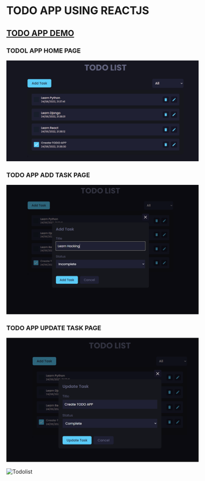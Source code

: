 # TODO APP USING REACTJS

## [TODO APP DEMO](https://satyamkumar420.github.io/TodoList/)

### TODOL APP HOME PAGE
[![TODO Image 1](https://github.com/satyamkumar420/TodoList/blob/main/src/todo1.PNG)](https://satyamkumar420.github.io/TodoList/)

### TODO APP ADD TASK PAGE
[![TODO Image 2](https://github.com/satyamkumar420/TodoList/blob/main/src/todo2.PNG)](https://satyamkumar420.github.io/TodoList/)

### TODO APP UPDATE TASK PAGE
[![TODO Image 3](https://github.com/satyamkumar420/TodoList/blob/main/src/todo3.PNG)](https://satyamkumar420.github.io/TodoList/)

![Todolist](https://user-images.githubusercontent.com/98641231/198887425-2ad589dd-cc8f-44cc-8081-e033553124bd.gif)
